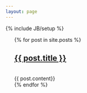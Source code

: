 ```yaml
---
layout: page
---
```

{% include JB/setup %}
<ul>
{% for post in site.posts %}

<h2><a href="{{ post.url }}">{{ post.title }}</a></h2>
<br>
{{ post.content}}
<br>
{% endfor %}
</ul>


